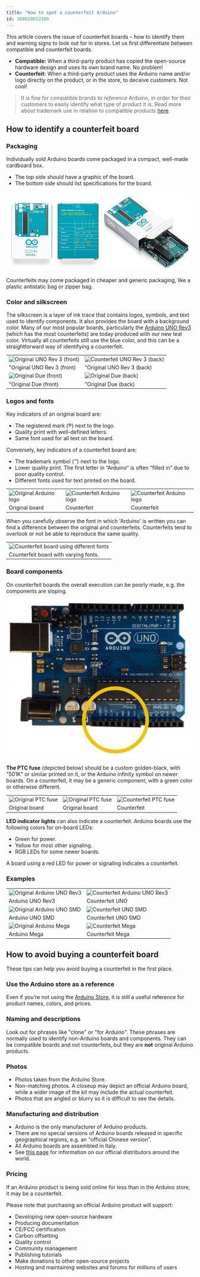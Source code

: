 ```yaml
---
title: "How to spot a counterfeit Arduino"
id: 360020652100
---
```


This article covers the issue of counterfeit boards – how to identify them and warning signs to look out for in stores. Let us first differentiate between compatible and counterfeit boards.

* **Compatible:** When a third-party product has copied the open-source hardware design and uses its own brand name. No problem!
* **Counterfeit:** When a third-party product uses the Arduino name and/or logo directly on the product, or in the store, to deceive customers. Not cool!

> It is fine for compatible brands to *reference* Arduino, in order for their customers to easily identify what type of product it is. Read more about trademark use in relation to compatible products [here](https://support.arduino.cc/hc/en-us/sections/360004749260-Compatible-Products).

## How to identify a counterfeit board

### Packaging

Individually sold Arduino boards come packaged in a compact, well-made cardboard box.

* The top side should have a graphic of the board.
* The bottom side should list specifications for the board.

![Arduino UNO Rev3 box in three different angels.](img/counterfeit/uno-r3-box-in-three-angles.png)

Counterfeits may come packaged in cheaper and generic packaging, like a plastic antistatic bag or zipper bag.

### Color and silkscreen

<!-- TODO: See word doc changes -->

The silkscreen is a layer of ink trace that contains logos, symbols, and text used to identify components. It also provides the board with a background color. Many of our most popular boards, particularly the [Arduino UNO Rev3](https://store.arduino.cc/arduino-uno-rev3) (which has the most counterfeits) are today produced with our new teal color. Virtually all counterfeits still use the blue color, and this can be a straightforward way of identifying a counterfeit.

<table class="img-captions">
  <tr>
     <td><img src="https://content.arduino.cc/assets/Arduino_UNO_Rev3_Ok.jpg" alt="Original UNO Rev 3 (front)"></td>
     <td><img src="https://content.arduino.cc/assets/Arduino_UNO_Rev3_back_Ok.jpg" alt="Counterfeit UNO Rev 3 (back)"></td>
  </tr>
  <tr>
     <td>"Original UNO Rev 3 (front)</td>
     <td>"Original UNO Rev 3 (back)</td>
  </tr>
  <tr>
     <td><img src="https://content.arduino.cc/assets/Arduino_Due_front_OK.jpg" alt="Original Due (front)"></td>
     <td><img src="https://content.arduino.cc/assets/Arduino_Due_back_OK.jpg" alt="Original Due (back)"></td>
  </tr>
  <tr>
     <td>"Original Due (front)</td>
     <td>"Original Due (back)</td>
  </tr>
</table>

### Logos and fonts

Key indicators of an original board are:

* The registered mark (®) next to the logo.
* Quality print with well-defined letters.
* Same font used for all text on the board.

Conversely, key indicators of a counterfeit board are:

* The trademark symbol (™) next to the logo.
* Lower quality print. The first letter in “Arduino” is often “filled in” due to poor quality control.
* Different fonts used for text printed on the board.

<table class="img-captions">
  <tr>
    <td><img src="https://content.arduino.cc/assets/Logo_Ok.jpg" alt="Original Arduino logo"></td>
    <td><img src="https://content.arduino.cc/assets/Logo_Fake.jpg" alt="Counterfeit Arduino logo"></td>
    <td><img src="https://content.arduino.cc/assets/Logo_Fake_2.jpg" alt="Counterfeit Arduino logo"></td>
  </tr>
  <tr>
    <td>Original board</td>
    <td>Counterfeit</td>
    <td>Counterfeit</td>
  </tr>
</table>

When you carefully observe the font in which 'Arduino' is written you can find a difference between the original and counterfeits. Counterfeits tend to overlook or not be able to reproduce the same quality.

<table class="img-captions">
  <tr>
    <td><img src="https://content.arduino.cc/assets/fake_fonts.jpg" alt="Counterfeit board using different fonts"></td>
  </tr>
  <tr>
    <td>Counterfeit board with varying fonts.</td>
  </tr>
</table>

### Board components

On counterfeit boards the overall execution can be poorly made, e.g. the components are sloping.

![Counterfeit board with sloping components](img/counterfeit/Board_with_sloping_components.jpg "Counterfeit board with sloping components")

**The PTC fuse** (depicted below) should be a custom golden-black, with "501K" or similar printed on it, or the Arduino infinity symbol on newer boards. On a counterfeit, it may be a generic component, with a green color or otherwise different.

<table class="img-captions">
  <tr>
    <td><img src="https://content.arduino.cc/assets/501_rev3.png" alt="Original PTC fuse"></td>
    <td><img src="https://content.arduino.cc/assets/501_Ok.jpg" alt="Original PTC fuse"></td>
    <td><img src="https://content.arduino.cc/assets/501_Fake.jpg" alt="Counterfeit PTC fuse"></td>
  </tr>
  <tr>
    <td>Original board</td>
    <td>Original board</td>
    <td>Counterfeit</td>
  </tr>
</table>

**LED indicator lights** can also indicate a counterfeit. Arduino boards use the following colors for on-board LEDs:

* Green for power.
* Yellow for most other signaling.
* RGB LEDs for some newer boards.

A board using a red LED for power or signaling indicates a counterfeit.

### Examples

<table class="img-captions">
  <tr>
    <td><img src="https://content.arduino.cc/assets/Arduino_UNO_Rev3_Ok.jpg" alt="Original Arduino UNO Rev3"></td>
    <td><img src="https://content.arduino.cc/assets/Arduino_UNO_Fake.jpg" alt="Counterfeit Arduino UNO Rev3""></td>
  </tr>
  <tr>
    <td>Arduino UNO Rev3</td>
    <td>Counterfeit UNO</td>
  </tr>
  <tr>
    <td><img src="https://content.arduino.cc/assets/Uno_SMD_Ok.jpg" alt="Original Arduino UNO SMD"></td>
    <td><img src="https://content.arduino.cc/assets/Uno_SMD_Fake.jpg" alt="Counterfeit UNO SMD"></td>
  </tr>
  <tr>
    <td>Arduino UNO SMD</td>
    <td>Counterfeit UNO SMD</td>
  </tr>
  <tr>
  <tr>
    <td><img src="https://content.arduino.cc/assets/Mega_Ok.jpg" alt="Original Arduino Mega"></td>
    <td><img src="https://content.arduino.cc/assets/MEGA_front_fake.png" alt="Counterfeit Mega"></td>
  </tr>
  <tr>
    <td>Arduino Mega</td>
    <td>Counterfeit Mega</td>
  </tr>
  <tr>
</table>

## How to avoid buying a counterfeit board

These tips can help you avoid buying a counterfeit in the first place.

### Use the Arduino store as a reference

Even if you're not using the [Arduino Store](https://store.arduino.cc/), it is still a useful reference for product names, colors, and prices.

### Naming and descriptions

Look out for phrases like "clone" or "for Arduino". These phrases are normally used to identify non-Arduino boards and components. They can be compatible boards and not counterfeits, but they are **not** original Arduino products.

### Photos

* Photos taken from the Arduino Store.
* Non-matching photos. A closeup may depict an official Arduino board, while a wider image of the kit may include the actual counterfeit.
* Photos that are angled or blurry so it is difficult to see the details.

### Manufacturing and distribution

* Arduino is the only manufacturer of Arduino products.
* There are no special versions of Arduino boards released in specific geographical regions, e.g. an "official Chinese version”.
* All Arduino boards are assembled in Italy.
* See [this page](https://store.arduino.cc/distributors) for information on our official distributors around the world.

### Pricing

If an Arduino product is being sold online for less than in the Arduino store, it may be a counterfeit.

Please note that purchasing an official Arduino product will support:

* Developing new open-source hardware
* Producing documentation
* CE/FCC certification
* Carbon offsetting
* Quality control
* Community management
* Publishing tutorials
* Make donations to other open-source projects
* Hosting and maintaining websites and forums for millions of users
